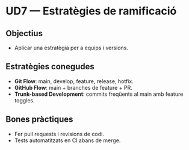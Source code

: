 # UD7 — Estratègies de ramificació

## Objectius
- Aplicar una estratègia per a equips i versions.

## Estratègies conegudes
- **Git Flow**: main, develop, feature, release, hotfix.
- **GitHub Flow**: main + branches de feature + PR.
- **Trunk-based Development**: commits freqüents al main amb feature toggles.

## Bones pràctiques
- Fer pull requests i revisions de codi.
- Tests automatitzats en CI abans de merge.
